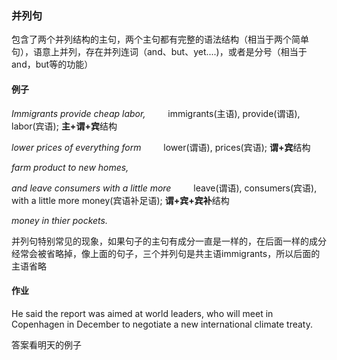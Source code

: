 ### 并列句

包含了两个并列结构的主句，两个主句都有完整的语法结构（相当于两个简单句），语意上并列，存在并列连词（and、but、yet....)，或者是分号（相当于and，but等的功能）

#### 例子

*Immigrants provide cheap labor,*		&emsp;&emsp; immigrants(主语), provide(谓语), labor(宾语); **主+谓+宾**结构

*lower prices of everything form*		&emsp;&emsp; lower(谓语), prices(宾语); **谓+宾**结构

*farm product to new homes,*

*and leave consumers with a little more*		&emsp;&emsp; leave(谓语), consumers(宾语), with a little more money(宾语补足语); **谓+宾+宾补**结构

*money in thier pockets.*

并列句特别常见的现象，如果句子的主句有成分一直是一样的，在后面一样的成分经常会被省略掉，像上面的句子，三个并列句是共主语immigrants，所以后面的主语省略

#### 作业

He said the report was aimed at world leaders, who will meet in Copenhagen in December to negotiate a new international climate treaty.

答案看明天的例子
